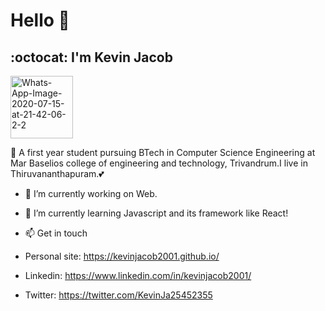 # Hello 👋
## :octocat: I'm Kevin Jacob


<p align="left">
   <img src="https://i.ibb.co/grQkYvV/Whats-App-Image-2020-07-15-at-21-42-06-2-2.png" alt="Whats-App-Image-2020-07-15-at-21-42-06-  2-2" border="0" width="100">
</p>

🙌 A first year student pursuing BTech in Computer Science Engineering at Mar Baselios college of engineering and technology, Trivandrum.I live in       Thiruvananthapuram.💕

- 🔭 I’m currently working on Web.

- 🌱 I’m currently learning Javascript and its framework like React!

- 📫 Get in touch
- Personal site: https://kevinjacob2001.github.io/
- Linkedin: https://www.linkedin.com/in/kevinjacob2001/
- Twitter: https://twitter.com/KevinJa25452355




